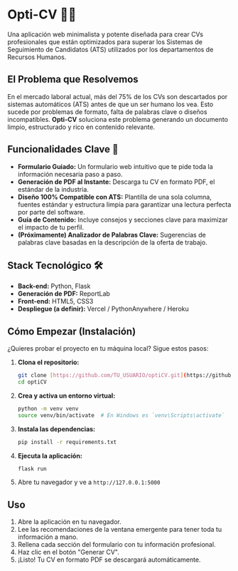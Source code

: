 # Opti-CV 📄✨

Una aplicación web minimalista y potente diseñada para crear CVs profesionales que están optimizados para superar los Sistemas de Seguimiento de Candidatos (ATS) utilizados por los departamentos de Recursos Humanos.

## El Problema que Resolvemos

En el mercado laboral actual, más del 75% de los CVs son descartados por sistemas automáticos (ATS) antes de que un ser humano los vea. Esto sucede por problemas de formato, falta de palabras clave o diseños incompatibles. **Opti-CV** soluciona este problema generando un documento limpio, estructurado y rico en contenido relevante.

## Funcionalidades Clave 🚀

* **Formulario Guiado:** Un formulario web intuitivo que te pide toda la información necesaria paso a paso.
* **Generación de PDF al Instante:** Descarga tu CV en formato PDF, el estándar de la industria.
* **Diseño 100% Compatible con ATS:** Plantilla de una sola columna, fuentes estándar y estructura limpia para garantizar una lectura perfecta por parte del software.
* **Guía de Contenido:** Incluye consejos y secciones clave para maximizar el impacto de tu perfil.
* **(Próximamente) Analizador de Palabras Clave:** Sugerencias de palabras clave basadas en la descripción de la oferta de trabajo.

## Stack Tecnológico 🛠️

* **Back-end:** Python, Flask
* **Generación de PDF:** ReportLab
* **Front-end:** HTML5, CSS3
* **Despliegue (a definir):** Vercel / PythonAnywhere / Heroku

## Cómo Empezar (Instalación)

¿Quieres probar el proyecto en tu máquina local? Sigue estos pasos:

1.  **Clona el repositorio:**
    ```bash
    git clone [https://github.com/TU_USUARIO/optiCV.git](https://github.com/TU_USUARIO/optiCV.git)
    cd optiCV
    ```

2.  **Crea y activa un entorno virtual:**
    ```bash
    python -m venv venv
    source venv/bin/activate  # En Windows es `venv\Scripts\activate`
    ```

3.  **Instala las dependencias:**
    ```bash
    pip install -r requirements.txt
    ```

4.  **Ejecuta la aplicación:**
    ```bash
    flask run
    ```

5.  Abre tu navegador y ve a `http://127.0.0.1:5000`

## Uso

1.  Abre la aplicación en tu navegador.
2.  Lee las recomendaciones de la ventana emergente para tener toda tu información a mano.
3.  Rellena cada sección del formulario con tu información profesional.
4.  Haz clic en el botón "Generar CV".
5.  ¡Listo! Tu CV en formato PDF se descargará automáticamente.
